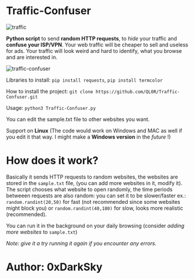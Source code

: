 # Traffic-Confuser

![traffic](https://user-images.githubusercontent.com/84932430/131347411-0c05b0d6-c062-42b9-ac55-c85913d939e5.jpg)


**Python script** to send **random HTTP requests**, to *hide* your traffic and **confuse your ISP/VPN**. Your web traffic will be cheaper to sell and useless for ads. Your traffic will look weird and hard to identify, what you browse and are interested in.

![traffic-confuser](https://user-images.githubusercontent.com/84932430/126857034-96fc345b-7d71-403b-b1fd-63af2860585b.GIF)


Libraries to install: `pip install requests`, `pip install termcolor`

How to install the project: `git clone https://github.com/QL0R/Traffic-Confuser.git`

Usage: `python3 Traffic-Confuser.py`

You can edit the sample.txt file to other websites you want.

Support on **Linux** (The code would work on Windows and MAC as well if you edit it that way. I might make a **Windows version** in the *future* !)

# How does it work?

Basically it sends HTTP requests to random websites, the websites are stored in the `sample.txt` file, (you can add more websites in it, modify it). The script chooses what website to open randomly,
the time periods betweeen requests are also random: 
you can set it to be slower/faster ex.: `random.randint(20,50)` for fast (not recommended since some websites might block you) or `random.randint(40,180)` for slow, looks more realistic (recommended).

You can run it in the background on your daily browsing (consider *adding more websites* to `sample.txt`) 

*Note: give it a try running it again if you encounter any errors.*

# Author: 0xDarkSky
